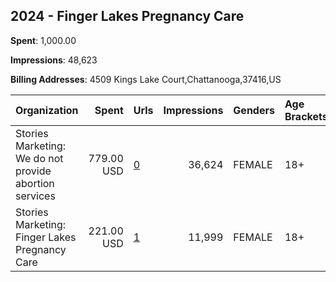 ## 2024 - Finger Lakes Pregnancy Care 
**Spent**: 1,000.00

**Impressions**: 48,623

**Billing Addresses**: 4509 Kings Lake Court,Chattanooga,37416,US

|Organization|Spent|Urls|Impressions|Genders|Age Brackets|Country Codes|
|:---|---:|:---|---:|:---|:---|:---|
|Stories Marketing: We do not provide abortion services|779.00 USD|[0](https://www.snap.com/political-ads/asset/e9135b0c271d019e1ed2c8717b2a33920878ad54fc477e8a838c9882907ca77d?mediaType=mp4)|36,624|FEMALE|18+|united states|
|Stories Marketing: Finger Lakes Pregnancy Care|221.00 USD|[1](https://www.snap.com/political-ads/asset/9195cfd6ee372a199c3496cb123c9e51a54ffd4d812f6105b2b0a765daf97520?mediaType=mp4)|11,999|FEMALE|18+|united states|
